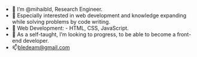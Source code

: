 - 👋 I’m @mihaibld, Research Engineer.
- 👀 Especially interested in web development and knowledge expanding while solving problems by code writing.
- 🌱 Web Development: - HTML, CSS, JavaScript.
- 💞️ As a self-taught, I’m looking to progress, to be able to become a front-end developer.
- 📫bledeam@gmail.com

<!---
mihaibld/mihaibld is a ✨ special ✨ repository because its `README.md` (this file) appears on your GitHub profile.
You can click the Preview link to take a look at your changes.
--->
